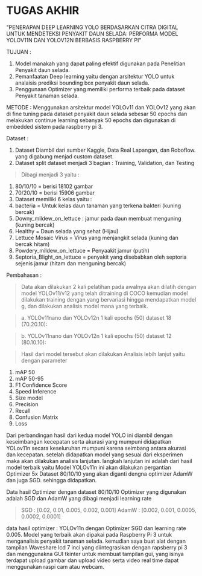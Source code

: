  # TUGAS AKHIR
"PENERAPAN DEEP LEARNING YOLO BERDASARKAN CITRA DIGITAL UNTUK MENDETEKSI PENYAKIT DAUN SELADA:  PERFORMA MODEL YOLOV11N DAN YOLOV12N BERBASIS RASPBERRY PI"

TUJUAN :

1.   Model manakah yang dapat paling efektif digunakan pada Penelitian Penyakit daun selada.
2.   Pemanfaatan Deep learning yaitu dengan arsitektur YOLO untuk analaisis prediksi bounding box penyakit daun selada.
3.  Penggunaan Optimizer yang memiliki performa terbaik pada dataset Penyakit tanaman selada.

METODE :
Menggunakan arsitektur model YOLOv11 dan YOLOv12 yang akan di fine tuning pada dataset penyakit daun selada sebesar 50 epochs dan melakukan continue learning sebanyak 50 epochs dan digunakan di embedded sistem pada raspberry pi 3.

Dataset :
1. Dataset Diambil dari sumber Kaggle, Data Real Lapangan, dan Roboflow. yang digabung menjad custom dataset.
2. Dataset split dataset menjadi 3 bagian : Training, Validation, dan Testing
  > Dibagi menjadi 3 yaitu :
  1. 80/10/10 = berisi 18102 gambar
  2. 70/20/10 = berisi 15906 gambar
3. Dataset memiliki 6 kelas yaitu :
  1. bacteria = Untuk kelas daun tanaman yang terkena bakteri (kuning bercak)
  2. Downy_mildew_on_lettuce : jamur pada daun membuat menguning (kuning bercak)
  3. Healthy = Daun selada yang sehat (Hijau)
  4. Lettuce Mosaic Virus = Virus yang menjangkit selada (kuning dan bercak hitam)
  5. Powdery_mildew_on_lettuce = Penyaakit jamur (putih)
  6. Septoria_Blight_on_lettuce = penyakit yang disebabkan oleh septoria sejenis jamur (hitam dan menguning bercak)

Pembahasan :
>Data akan dilakukan 2 kali pelatihan pada awalnya akan dilatih dengan model YOLOv11/v12 yang telah ditraining di COCO kemudian model dilakukan training dengan yang bervariasi hingga mendapatkan model g, dan dilakukan analisis model mana yang terbaik.

> a. YOLOv11nano dan YOLOv12n 1 kali epochs (50)  dataset 18 (70.20.10):


> b. YOLOv11nano dan YOLOv12n 1 kali epochs (50)  dataset 12 (80.10.10):


> Hasil dari model tersebut akan dilakukan Analisis lebih lanjut yaitu dengan parameter
 1. mAP 50
 2. mAP 50-95
 3. F1 Confidence Score
 4. Speed Inference
 5. Size model
 6. Precision
 7. Recall
 8. Confusion Matrix
 9. Loss

Dari perbandingan hasil dari kedua model YOLO ini diambil dengan keseimbangan kecepatan serta akurasi yang mumpuni didapatkan YOLov11n secara keseluruhan mumpuni karena seimbang antara akurasi dan kecepatan. setelah didapatkan model yang sesuai dari eksperimen maka akan dilakukan analisis lanjutan.
langkah lanjutan ini adalah dari hasil model terbaik yaitu Model YOLOv11n ini akan dilakukan pergantian Optimizer 5x  Dataset 80/10/10 yang akan diganti dengna optimizer AdamW dan juga SGD. sehingga didapatkan.

Data hasil Optimizer dengan dataset 80/10/10
Optimizer yang digunakan adalah SGD dan AdamW yang dibagi menjadi learning rate
>  SGD : [0.02, 0.01, 0.005, 0.002, 0.001]
AdamW : [0.002, 0.001, 0.0005, 0.0002, 0.0001]

data hasil optimizer : YOLOv11n dengan Optimizer SGD dan learning rate 0.005.
Model yang terbaik akan dipakai pada Raspberry Pi 3 untuk menganalisis penyakit tanaman selada.
kemudian saya buat alat dengan tampilan Waveshare lcd 7 inci yang diintegrasikan dengan rapsberry pi 3 dan menggunakna GUI tkinter untuk membuat tampilan gui, yang isinya terdapat upload gambar dan upload video serta video real time dapat menggunakan raspi cam atau webcam.
